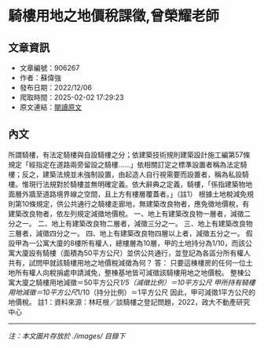 # 騎樓用地之地價稅課徵,曾榮耀老師

## 文章資訊
- 文章編號：906267
- 作者：蘇偉強
- 發布日期：2022/12/06
- 爬取時間：2025-02-02 17:29:23
- 原文連結：[閱讀原文](https://real-estate.get.com.tw/Columns/detail.aspx?no=906267)

## 內文
所謂騎樓，有法定騎樓與自設騎樓之分；依建築技術規則建築設計施工編第57條規定「經指定在道路兩旁留設之騎樓……」依相關訂定之標準設置者稱為法定騎樓；反之，建築法規並未強制設置，由起造人自行視需要而設置者，稱為私設騎樓。惟現行法規對於騎樓並無明確定義。依大辭典之定義，騎樓，「係指建築物地面層外牆至道路境界線之空間，且上方有樓層覆蓋者。」（註1）
根據土地稅減免規則第10條規定，供公共通行之騎樓走廊地，無建築改良物者，應免徵地價稅，有建築改良物者，依左列規定減徵地價稅。
一、地上有建築改良物一層者，減徵二分之一。
二、地上有建築改良物二層者，減徵三分之一。
三、地上有建築改良物三層者，減徵四分之一。
四、地上有建築改良物四層以上者，減徵五分之一。
假設甲為一公寓大廈的8樓所有權人，總樓層為10層，甲的土地持分為1/10，而該公寓大廈設有騎樓（面積為50平方公尺）並供公共通行，並登記為各區分所有權人共有，試問甲就該騎樓用地之地價稅減徵為何？
答：
只要這棟樓房的任何一位土地所有權人向稅捐處申請減免，整棟基地皆可減徵該騎樓用地之地價稅。
整棟公寓大廈之騎樓用地減徵＝50平方公尺*1/5（減徵比例）＝10平方公尺
甲所持有騎樓用地減徵＝10平方公尺*1/10（持分比例）＝1平方公尺
因此，甲可減徵1平方公尺的地價稅。
註1：資料來源：林旺根／談騎樓之登記問題，2022，政大不動產研究中心

---
*注：本文圖片存放於 ./images/ 目錄下*
